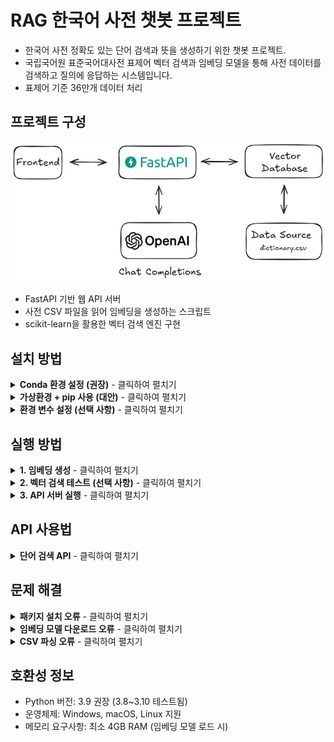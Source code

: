 # RAG 한국어 사전 챗봇 프로젝트

- 한국어 사전 정확도 있는 단어 검색과 뜻을 생성하기 위한 챗봇 프로젝트.
- 국립국어원 표준국어대사전 표제어 벡터 검색과 임베딩 모델을 통해 사전 데이터를 검색하고 질의에 응답하는 시스템입니다.
- 표제어 기준 36만개 데이터 처리

## 프로젝트 구성
![이미지 설명](./Architecture.png)

- FastAPI 기반 웹 API 서버
- 사전 CSV 파일을 읽어 임베딩을 생성하는 스크립트
- scikit-learn을 활용한 벡터 검색 엔진 구현

## 설치 방법

<details>
<summary><b>Conda 환경 설정 (권장)</b> - 클릭하여 펼치기</summary>

Conda를 사용하면 의존성 문제를 쉽게 해결할 수 있습니다:

```bash
# Miniconda 설치: https://docs.conda.io/en/latest/miniconda.html

# 새 conda 환경 생성 (Python 3.9 사용)
conda create -n dictenv python=3.9

# 환경 활성화
conda activate dictenv

# 필수 패키지 설치
conda install -c conda-forge numpy==1.22.4 pandas==1.4.3 scikit-learn==1.1.2
conda install -c conda-forge tqdm

# 나머지 패키지 pip로 설치
pip install fastapi==0.95.2 uvicorn==0.22.0 python-dotenv==1.0.0
pip install openai==1.3.0 sentence-transformers==2.2.2
```
</details>

<details>
<summary><b>가상환경 + pip 사용 (대안)</b> - 클릭하여 펼치기</summary>

Python 3.9를 사용하는 경우:

```bash
# Python 3.9 설치: https://www.python.org/downloads/release/python-3913/

# 가상환경 생성
python -m venv venv

# 가상환경 활성화
# Windows:
venv\Scripts\activate
# macOS/Linux:
# source venv/bin/activate

# 안정적인 버전의 패키지 설치
pip install fastapi==0.95.2 uvicorn==0.22.0
pip install numpy==1.22.4 pandas==1.4.3
pip install scikit-learn==1.1.2 sentence-transformers==2.2.2
pip install python-dotenv==1.0.0 openai==1.3.0 tqdm==4.66.1
```
</details>

<details>
<summary><b>환경 변수 설정 (선택 사항)</b> - 클릭하여 펼치기</summary>

OpenAI API를 사용하려면 `.env` 파일을 생성하고 다음 내용을 추가하세요:

```
OPENAI_API_KEY=your_api_key_here
```

API 키가 없어도 기본 검색 기능은 작동합니다.
</details>

## 실행 방법

<details>
<summary><b>1. 임베딩 생성</b> - 클릭하여 펼치기</summary>

```bash
python generate_embeddings.py --input dictionary.csv --output dictionary_with_embeddings.csv
```

옵션:
- `--input`: 원본 사전 CSV 파일 경로 (기본값: dictionary.csv)
- `--output`: 임베딩이 추가된 CSV 파일 저장 경로 (기본값: dictionary_with_embeddings.csv)
- `--model`: 사용할 SentenceTransformer 모델 (기본값: distiluse-base-multilingual-cased-v1)
- `--batch_size`: 배치 처리 크기 (기본값: 32)
</details>

<details>
<summary><b>2. 벡터 검색 테스트 (선택 사항)</b> - 클릭하여 펼치기</summary>

```bash
python sklearn_vector_search.py --csv dictionary_with_embeddings.csv --query "인공지능"
```

옵션:
- `--csv`: 임베딩이 포함된 CSV 파일 경로
- `--query`: 테스트할 검색어
- `--top-k`: 반환할 검색 결과 수 (기본값: 5)
</details>

<details>
<summary><b>3. API 서버 실행</b> - 클릭하여 펼치기</summary>

```bash
python app.py
```

서버가 시작되면 `http://localhost:8000/docs`에서 API 문서를 확인할 수 있습니다.
</details>

## API 사용법

<details>
<summary><b>단어 검색 API</b> - 클릭하여 펼치기</summary>

**엔드포인트:** `POST /api/query`

**요청 예시:**
```json
{
  "query": "인공지능",
  "top_k": 5,
  "use_rag": true
}
```

**응답 예시:**
```json
{
  "answer": "인공지능은 컴퓨터 과학의 한 분야로, 인간의 학습능력과 추론능력, 지각능력, 자연언어의 이해능력 등을 컴퓨터 프로그램으로 구현한 기술입니다.",
  "sources": [
    {
      "target_code": 42,
      "word": "인공지능",
      "cats": "컴퓨터과학/AI",
      "pos": "명사",
      "definition": "인간의 학습능력과 추론능력, 지각능력, 자연언어의 이해능력 등을 컴퓨터 프로그램으로 구현한 기술",
      "relevance": 0.92
    },
    // 추가 검색 결과...
  ]
}
```
</details>

## 문제 해결

<details>
<summary><b>패키지 설치 오류</b> - 클릭하여 펼치기</summary>

컴파일 오류가 발생하는 경우:
- Conda 환경 사용 (권장)
- 사전 컴파일된 wheel 패키지 사용: `pip install --only-binary=:all: <패키지명>`
</details>

<details>
<summary><b>임베딩 모델 다운로드 오류</b> - 클릭하여 펼치기</summary>

임베딩 모델 다운로드 중 오류가 발생하면:
- 인터넷 연결 확인
- 방화벽/VPN 설정 확인
- 다른 모델 시도: `--model all-MiniLM-L6-v2`
</details>

<details>
<summary><b>CSV 파싱 오류</b> - 클릭하여 펼치기</summary>

CSV 파일 읽기에 문제가 있으면:
```python
df = pd.read_csv("dictionary.csv", encoding='utf-8', engine='python', error_bad_lines=False)
```
</details>

## 호환성 정보

- Python 버전: 3.9 권장 (3.8~3.10 테스트됨)
- 운영체제: Windows, macOS, Linux 지원
- 메모리 요구사항: 최소 4GB RAM (임베딩 모델 로드 시)
